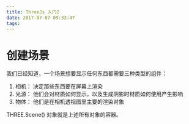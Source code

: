 ```yaml
---
title: ThreeJs 入门2
date: 2017-07-07 09:33:47
tags:
---
```


# 创建场景 #

我们已经知道，一个场景想要显示任何东西都需要三种类型的组件：
1. 相机： 决定那些东西要在屏幕上渲染
2. 光源： 他们会对材质如何显示，以及生成阴影时材质如何使用产生影响
3. 物体： 他们是在相机透视图里主要的渲染对象

THREE.Scene() 对象就是上述所有对象的容器。